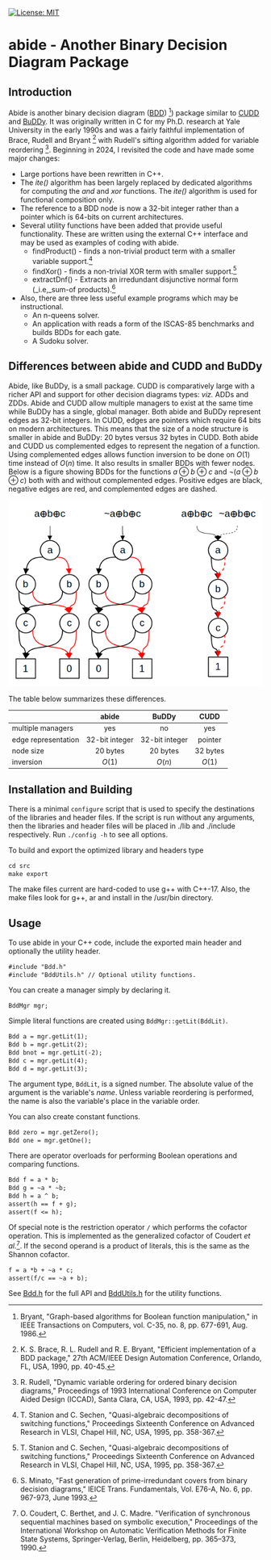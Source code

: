 [![License: MIT](https://img.shields.io/badge/License-MIT-yellow.svg)](https://opensource.org/licenses/MIT)
# abide - Another Binary Decision Diagram Package
## Introduction

Abide is another binary decision diagram
([BDD](https://en.wikipedia.org/wiki/Binary_decision_diagram)) [^Bry])
package similar to [CUDD](https://github.com/ivmai/cudd) and
[BuDDy](https://github.com/blevinn/buddy-archive).  It was originally
written in C for my Ph.D. research at Yale University in the early
1990s and was a fairly faithful implementation of Brace, Rudell and
Bryant [^BRB] with Rudell's sifting algorithm added for variable
reordering [^Rud]. Beginning in 2024, I revisited the code and have
made some major changes:

- Large portions have been rewritten in C++.
- The _ite()_ algorithm has been largely replaced by dedicated
  algorithms for computing the _and_ and _xor_ functions. The _ite()_
  algorithm is used for functional composition only.
- The reference to a BDD node is now a 32-bit integer rather than a
  pointer which is 64-bits on current architectures.
- Several utility functions have been added that provide useful
  functionality. These are written using the external C++ interface
  and may be used as examples of coding with abide.
  - findProduct() - finds a non-trivial product term with a smaller
    variable support.[^SS]
  - findXor() - finds a non-trivial XOR term with smaller support.[^SS]
  - extractDnf() - Extracts an irredundant disjunctive normal form
    (_i.e,_sum-of products).[^Min]
- Also, there are three less useful example programs which may be
  instructional.
  - An n-queens solver.
  - An application with reads a form of the ISCAS-85 benchmarks and
    builds BDDs for each gate.
  - A Sudoku solver.

## Differences between abide and CUDD and BuDDy

Abide, like BuDDy, is a small package. CUDD is comparatively large
with a richer API and support for other decision diagrams types:
_viz._ ADDs and ZDDs. Abide and CUDD allow multiple managers to exist
at the same time while BuDDy has a single, global manager.  Both abide
and BuDDy represent edges as 32-bit integers. In CUDD, edges are
pointers which require 64 bits on modern architectures. This means
that the size of a node structure is smaller in abide and BuDDy: 20
bytes versus 32 bytes in CUDD. Both abide and CUDD us complemented
edges to represent the negation of a function.  Using complemented
edges allows function inversion to be done on $O(1)$ time instead of
$O(n)$ time. It also results in smaller BDDs with fewer nodes. Below
is a figure showing BDDs for the functions $a\oplus b \oplus c$ and
$\neg(a \oplus b \oplus c)$ both with and without complemented edges.
Positive edges are black, negative edges are red, and complemented
edges are dashed.

![BDDs with and without complemented edges.](Figure1.png)

The table below summarizes these differences.

|   | abide | BuDDy | CUDD |
|---|:-----:|:-----:|:----:|
| multiple managers | yes | no | yes |
| edge representation | 32-bit integer | 32-bit integer | pointer |
| node size | 20 bytes | 20 bytes | 32 bytes |
|inversion| $O(1)$ | $O(n)$ | $O(1)$ |

## Installation and Building
There is a minimal `configure` script that is used to specify the
destinations of the libraries and header files.  If the script is run
without any arguments, then the libraries and header files will be
placed in ./lib and ./include respectively. Run `./config -h` to see
all options.

To build and export the optimized library and headers type
```
cd src
make export
```
The make files current are hard-coded to use g++ with C++-17. Also,
the make files look for g++, ar and install in the /usr/bin directory.

## Usage

To use abide in your C++ code, include the exported main header and
optionally the utility header.

```
#include "Bdd.h"
#include "BddUtils.h" // Optional utility functions.
```

You can create a manager simply by declaring it.
```
BddMgr mgr;
```

Simple literal functions are created using `BddMgr::getLit(BddLit)`.


```
Bdd a = mgr.getLit(1);
Bdd b = mgr.getLit(2);
Bdd bnot = mgr.getLit(-2);
Bdd c = mgr.getLit(4);
Bdd d = mgr.getLit(3);
```

The argument type, `BddLit`, is a signed number. The absolute value of
the argument is the variable's _name_. Unless variable reordering is
performed, the name is also the variable's place in the variable
order.

You can also create constant functions.

```
Bdd zero = mgr.getZero();
Bdd one = mgr.getOne();
```

There are operator overloads for performing Boolean operations and
comparing functions.

```
Bdd f = a * b;
Bdd g = ~a * ~b;
Bdd h = a ^ b;
assert(h == f + g);
assert(f <= h);
```

Of special note is the restriction operator `/` which performs the
 cofactor operation. This is implemented as the generalized cofactor
 of Coudert _et al._[^CBM]. If the second operand is a product of
 literals, this is the same as the Shannon cofactor.

```
f = a *b + ~a * c;
assert(f/c == ~a + b);
```

See [Bdd.h](src/Bdd.h) for the full API and
[BddUtils.h](src/BddUtils.h) for the utility functions.

[^Bry]: Bryant, "Graph-based algorithms for Boolean function
manipulation," in IEEE Transactions on Computers, vol. C-35, no. 8,
pp. 677-691, Aug. 1986.

[^BRB]: K. S. Brace, R. L. Rudell and R. E. Bryant, "Efficient
implementation of a BDD package," 27th ACM/IEEE Design Automation
Conference, Orlando, FL, USA, 1990, pp. 40-45.

[^Rud]: R. Rudell, "Dynamic variable ordering for ordered binary decision diagrams," Proceedings of 1993 International Conference on Computer Aided Design (ICCAD), Santa Clara, CA, USA, 1993, pp. 42-47.

[^SS]: T. Stanion and C. Sechen, "Quasi-algebraic decompositions of
switching functions," Proceedings Sixteenth Conference on Advanced
Research in VLSI, Chapel Hill, NC, USA, 1995, pp. 358-367.

[^Min]: S. Minato, "Fast generation of prime-irredundant covers from
binary decision diagrams," IEICE Trans. Fundamentals, Vol. E76-A,
No. 6, pp. 967-973, June 1993.

[^CBM]: O. Coudert, C. Berthet, and J. C. Madre. "Verification of
synchronous sequential machines based on symbolic execution,"
Proceedings of the International Workshop on Automatic Verification
Methods for Finite State Systems, Springer-Verlag, Berlin, Heidelberg,
pp. 365–373, 1990.
